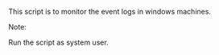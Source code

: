 This script is to monitor the event logs in windows machines.

Note:

Run the script as system user.
